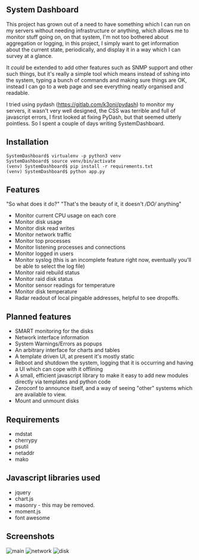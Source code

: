 System Dashboard
-

This project has grown out of a need to have something which I can run on my servers without needing infrastructure or anything, which allows me to monitor stuff going on, on that system, I'm not too bothered about aggregation or logging, in this project, I simply want to get information about the current state, periodically, and display it in a way which I can survey at a glance.

It *could* be extended to add other features such as SNMP support and other such things, but it's really a simple tool which means instead of sshing into the system, typing a bunch of commands and making sure things are OK, instead I can go to a web page and see everything neatly organised and readable. 

I tried using pydash (https://gitlab.com/k3oni/pydash) to monitor my servers, it wasn't very well designed, the CSS was terrible and full of javascript errors, I first looked at fixing PyDash, but that seemed utterly pointless. So I spent a couple of days writing SystemDashboard.

Installation
---

    SystemDashboard$ virtualenv -p python3 venv
    SystemDashboard$ source venv/bin/activate
    (venv) SystemDashboard$ pip install -r requirements.txt
    (venv) SystemDashboard$ python app.py


Features
---

"So what does it do?"
"That's the beauty of it, it doesn't _/DO/_ anything"

- Monitor current CPU usage on each core
- Monitor disk usage
- Monitor disk read writes
- Monitor network traffic
- Monitor top processes
- Monitor listening processes and connections
- Monitor logged in users
- Monitor syslog (this is an incomplete feature right now, eventually you'll be able to select the log file)
- Monitor raid rebuild status
- Monitor raid disk status
- Monitor sensor readings for temperature
- Monitor disk temperature 
- Radar readout of local pingable addresses, helpful to see dropoffs. 

Planned features
---

- SMART monitoring for the disks
- Network interface information
- System Warnings/Errors as popups
- An arbitrary interface for charts and tables
- A template driven UI, at present it's mostly static 
- Reboot and shutdown the system, logging that it is occurring and having a UI which can cope with it offlining 
- A small, efficient javascript library to make it easy to add new modules directly via templates and python code
- Zeroconf to announce itself, and a way of seeing "other" systems which are available to view.
- Mount and unmount disks

Requirements
---
* mdstat
* cherrypy
* psutil
* netaddr
* mako

Javascript libraries used
---
* jquery
* chart.js
* masonry - this may be removed.
* moment.js 
* font awesome 

Screenshots
---

![main](https://github.com/klattimer/SystemDashboard/raw/master/Screenshot/dashboard.png)
![network](https://github.com/klattimer/SystemDashboard/raw/master/Screenshot/dashboard2.png)
![disk](https://github.com/klattimer/SystemDashboard/raw/master/Screenshot/dashboard3.png)
